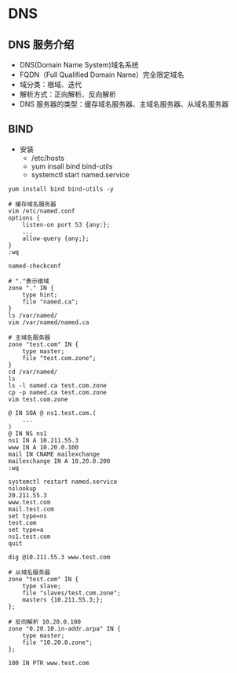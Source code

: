 # DNS

## DNS 服务介绍
* DNS(Domain Name System)域名系统
* FQDN（Full Qualified Domain Name）完全限定域名
* 域分类：根域、迭代
* 解析方式：正向解析、反向解析
* DNS 服务器的类型：缓存域名服务器、主域名服务器、从域名服务器

## BIND
* 安装
  * /etc/hosts
  * yum insall bind bind-utils
  * systemctl start named.service
```
yum install bind bind-utils -y

# 缓存域名服务器
vim /etc/named.conf
options {
    listen-on port 53 {any:};
    ...
    allow-query {any;};
}
:wq

named-checkconf

# "."表示根域
zone "." IN {
    type hint;
    file "named.ca";
}
ls /var/named/
vim /var/named/named.ca

# 主域名服务器
zone "test.com" IN {
    type master;
    file "test.com.zone";
}
cd /var/named/
ls
ls -l named.ca test.com.zone
cp -p named.ca test.com.zone
vim test.com.zone

@ IN SOA @ ns1.test.com.(
    ...
)
@ IN NS ns1
ns1 IN A 10.211.55.3
www IN A 10.20.0.100
mail IN CNAME mailexchange
mailexchange IN A 10.20.0.200
:wq

systemctl restart named.service
nslookup
20.211.55.3
www.test.com
mail.test.com
set type=ns
test.com
set type=a
ns1.test.com
quit

dig @10.211.55.3 www.test.com

# 从域名服务器
zone "test.com" IN {
    type slave;
    file "slaves/test.com.zone";
    masters {10.211.55.3;};
};

# 反向解析 10.20.0.100
zone "0.20.10.in-addr.arpa" IN {
    type master;
    file "10.20.0.zone";
};

100 IN PTR www.test.com
```